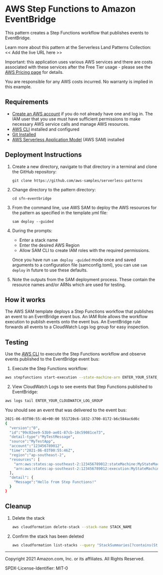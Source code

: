 # AWS Step Functions to Amazon EventBridge

This pattern creates a Step Functions workflow that publishes events to EventBridge. 

Learn more about this pattern at the Serverless Land Patterns Collection: << Add the live URL here >>

Important: this application uses various AWS services and there are costs associated with these services after the Free Tier usage - please see the [AWS Pricing page](https://aws.amazon.com/pricing/) for details.

You are responsible for any AWS costs incurred. No warranty is implied in this example.

## Requirements

* [Create an AWS account](https://portal.aws.amazon.com/gp/aws/developer/registration/index.html) if you do not already have one and log in. The IAM user that you use must have sufficient permissions to make necessary AWS service calls and manage AWS resources.
* [AWS CLI](https://docs.aws.amazon.com/cli/latest/userguide/install-cliv2.html) installed and configured
* [Git Installed](https://git-scm.com/book/en/v2/Getting-Started-Installing-Git)
* [AWS Serverless Application Model](https://docs.aws.amazon.com/serverless-application-model/latest/developerguide/serverless-sam-cli-install.html) (AWS SAM) installed

## Deployment Instructions

1. Create a new directory, navigate to that directory in a terminal and clone the GitHub repository:
    ``` 
    git clone https://github.com/aws-samples/serverless-patterns
    ```
1. Change directory to the pattern directory:
    ```
    cd sfn-eventbridge
    ```
1. From the command line, use AWS SAM to deploy the AWS resources for the pattern as specified in the template.yml file:
    ```
    sam deploy --guided
    ```
1. During the prompts:
    * Enter a stack name
    * Enter the desired AWS Region
    * Allow SAM CLI to create IAM roles with the required permissions.

    Once you have run `sam deploy -guided` mode once and saved arguments to a configuration file (samconfig.toml), you can use `sam deploy` in future to use these defaults.

1. Note the outputs from the SAM deployment process. These contain the resource names and/or ARNs which are used for testing.

## How it works

The AWS SAM template deploys a Step Functions workflow that publishes an event to an EventBridge event bus. An IAM Role allows the workflow execution to publish events onto the event bus. An EventBridge rule forwards all events to a CloudWatch Logs log group for easy inspection.

## Testing

Use the [AWS CLI](https://aws.amazon.com/cli/) to execute the Step Functions workflow and observe events published to the EventBridge event bus:

1. Execute the Step Functions workflow:

```bash
aws stepfunctions start-execution --state-machine-arn ENTER_YOUR_STATE_MACHINE_ARN
```

2. View CloudWatch Logs to see events that Step Functions published to EventBridge:
```bash
aws logs tail ENTER_YOUR_CLOUDWATCH_LOG_GROUP
```
You should see an event that was delivered to the event bus:
```bash
2021-06-03T00:55:46+00:00 551720c6-1832-3700-8172-b6c584ac6d6c 
{
  "version":"0",
  "id":"99c02ee9-53b9-ae01-87cb-18c59081ce73",
  "detail-type":"MyTestMessage",
  "source":"MyTestApp",
  "account":"123456789012",
  "time":"2021-06-03T00:55:46Z",
  "region":"ap-southeast-2",
  "resources": [
    "arn:aws:states:ap-southeast-2:123456789012:stateMachine:MyStateMachine-BS6NgNCly8Ju",
    "arn:aws:states:ap-southeast-2:123456789012:execution:MyStateMachine-BS6NgNCly8Ju:be1b8b85-24ab-40de-a293-a47f4cc677cb"
  ],
  "detail": {
    "Message":"Hello from Step Functions!"
  }
}
```

## Cleanup
 
1. Delete the stack
    ```bash
    aws cloudformation delete-stack --stack-name STACK_NAME
    ```
1. Confirm the stack has been deleted
    ```bash
    aws cloudformation list-stacks --query "StackSummaries[?contains(StackName,'STACK_NAME')].StackStatus"
    ```
----
Copyright 2021 Amazon.com, Inc. or its affiliates. All Rights Reserved.

SPDX-License-Identifier: MIT-0
